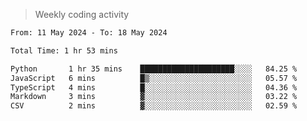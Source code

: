 > Weekly coding activity
<!--START_SECTION:waka-->

```txt
From: 11 May 2024 - To: 18 May 2024

Total Time: 1 hr 53 mins

Python       1 hr 35 mins    █████████████████████░░░░   84.25 %
JavaScript   6 mins          █▒░░░░░░░░░░░░░░░░░░░░░░░   05.57 %
TypeScript   4 mins          █░░░░░░░░░░░░░░░░░░░░░░░░   04.36 %
Markdown     3 mins          ▓░░░░░░░░░░░░░░░░░░░░░░░░   03.22 %
CSV          2 mins          ▓░░░░░░░░░░░░░░░░░░░░░░░░   02.59 %
```

<!--END_SECTION:waka-->
